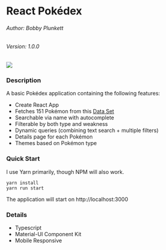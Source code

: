 # React Pokédex
###### Author: Bobby Plunkett
###### Version: 1.0.0

![](https://i.imgur.com/EcoJOGS.png)

### Description
A basic Pokédex application containing the following features:
* Create React App
* Fetches 151 Pokémon from this [Data Set](https://raw.githubusercontent.com/Biuni/PokemonGO-Pokedex/master/pokedex.json)
* Searchable via name with autocomplete
* Filterable by both type and weakness
* Dynamic queries (combining text search + multiple filters)
* Details page for each Pokémon
* Themes based on Pokémon type

### Quick Start
I use Yarn primarily, though NPM will also work.
```
yarn install
yarn run start
```
The application will start on http://localhost:3000


### Details
* Typescript
* Material-UI Component Kit
* Mobile Responsive